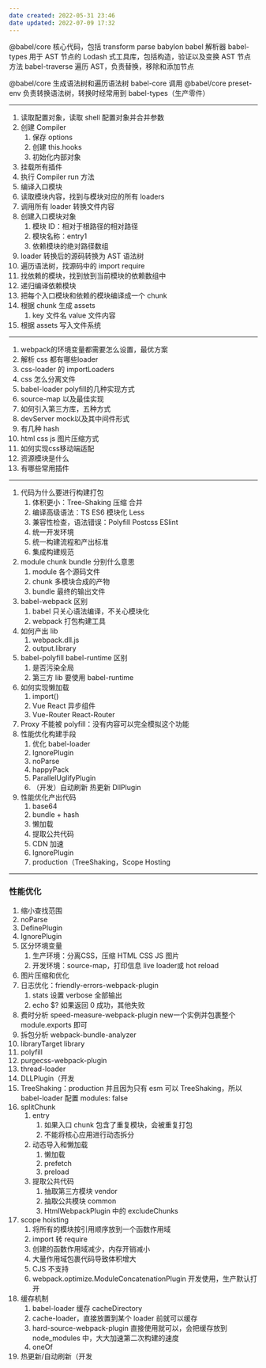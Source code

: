 ```yaml
---
date created: 2022-05-31 23:46
date updated: 2022-07-09 17:32
---
```


@babel/core 核心代码，包括 transform parse
babylon babel 解析器
babel-types 用于 AST 节点的 Lodash 式工具库，包括构造，验证以及变换 AST 节点方法
babel-traverse 遍历 AST，负责替换，移除和添加节点

@babel/core 生成语法树和遍历语法树
babel-core 调用 @babel/core
preset-env 负责转换语法树，转换时经常用到 babel-types（生产零件）

---

1. 读取配置对象，读取 shell 配置对象并合并参数
2. 创建 Compiler
   1. 保存 options
   2. 创建 this.hooks
   3. 初始化内部对象
3. 挂载所有插件
4. 执行 Compiler run 方法
5. 编译入口模块
6. 读取模块内容，找到与模块对应的所有 loaders
7. 调用所有 loader 转换文件内容
8. 创建入口模块对象
   1. 模块 ID：相对于根路径的相对路径
   2. 模块名称：entry1
   3. 依赖模块的绝对路径数组
9. loader 转换后的源码转换为 AST 语法树
10. 遍历语法树，找源码中的 import require
11. 找依赖的模块，找到放到当前模块的依赖数组中
12. 递归编译依赖模块
13. 把每个入口模块和依赖的模块编译成一个 chunk
14. 根据 chunk 生成 assets
    1. key 文件名 value 文件内容
15. 根据 assets 写入文件系统

---

1. webpack的环境变量都需要怎么设置，最优方案
2. 解析 css 都有哪些loader
3. css-loader 的 importLoaders
4. css 怎么分离文件
5. babel-loader polyfill的几种实现方式
6. source-map 以及最佳实现
7. 如何引入第三方库，五种方式
8. devServer mock以及其中间件形式
9. 有几种 hash
10. html css js 图片压缩方式
11. 如何实现css移动端适配
12. 资源模块是什么
13. 有哪些常用插件

---

1. 代码为什么要进行构建打包
   1. 体积更小：Tree-Shaking 压缩 合并
   2. 编译高级语法：TS ES6 模块化 Less
   3. 兼容性检查，语法错误：Polyfill Postcss ESlint
   4. 统一开发环境
   5. 统一构建流程和产出标准
   6. 集成构建规范
2. module chunk bundle 分别什么意思
   1. module 各个源码文件
   2. chunk 多模块合成的产物
   3. bundle 最终的输出文件
3. babel-webpack 区别
   1. babel 只关心语法编译，不关心模块化
   2. webpack 打包构建工具
4. 如何产出 lib
   1. webpack.dll.js
   2. output.library
5. babel-polyfill babel-runtime 区别
   1. 是否污染全局
   2. 第三方 lib 要使用 babel-runtime
6. 如何实现懒加载
   1. import()
   2. Vue React 异步组件
   3. Vue-Router React-Router
7. Proxy 不能被 polyfill：没有内容可以完全模拟这个功能
8. 性能优化构建手段
   1. 优化 babel-loader
   2. IgnorePlugin
   3. noParse
   4. happyPack
   5. ParallelUglifyPlugin
   6. （开发）自动刷新 热更新 DllPlugin
9. 性能优化产出代码
   1. base64
   2. bundle + hash
   3. 懒加载
   4. 提取公共代码
   5. CDN 加速
   6. IgnorePlugin
   7. production（TreeShaking，Scope Hosting

---

### 性能优化

1. 缩小查找范围
2. noParse
3. DefinePlugin
4. IgnorePlugin
5. 区分环境变量
   1. 生产环境：分离CSS，压缩 HTML CSS JS 图片
   2. 开发环境：source-map，打印信息 live loader或 hot reload
6. 图片压缩和优化
7. 日志优化：friendly-errors-webpack-plugin
   1. stats 设置 verbose 全部输出
   2. echo $? 如果返回 0 成功，其他失败
8. 费时分析 speed-measure-webpack-plugin new一个实例并包裹整个 module.exports 即可
9. 拆包分析 webpack-bundle-analyzer
10. libraryTarget library
11. polyfill
12. purgecss-webpack-plugin
13. thread-loader
14. DLLPlugin（开发
15. TreeShaking：production 并且因为只有 esm 可以 TreeShaking，所以 babel-loader 配置  modules: false
16. splitChunk
    1. entry
       1. 如果入口 chunk 包含了重复模块，会被重复打包
       2. 不能将核心应用进行动态拆分
    2. 动态导入和懒加载
       1. 懒加载
       2. prefetch
       3. preload
    3. 提取公共代码
       1. 抽取第三方模块 vendor
       2. 抽取公共模块 common
       3. HtmlWebpackPlugin 中的 excludeChunks
17. scope hoisting
    1. 将所有的模块按引用顺序放到一个函数作用域
    2. import 转 require
    3. 创建的函数作用域减少，内存开销减小
    4. 大量作用域包裹代码导致体积增大
    5. CJS 不支持
    6. webpack.optimize.ModuleConcatenationPlugin 开发使用，生产默认打开
18. 缓存机制
    1. babel-loader 缓存 cacheDirectory
    2. cache-loader，直接放置到某个 loader 前就可以缓存
    3. hard-source-webpack-plugin 直接使用就可以，会把缓存放到 node_modules 中，大大加速第二次构建的速度
    4. oneOf
19. 热更新/自动刷新（开发
